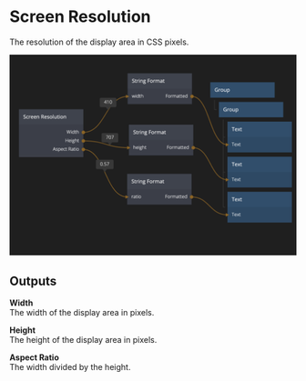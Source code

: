 # Screen Resolution

The resolution of the display area in CSS pixels.

![](screen-resolution.png)

<div class = "node-outputs">

## Outputs

**Width**  
The width of the display area in pixels.

**Height**  
The height of the display area in pixels.

**Aspect Ratio**  
The width divided by the height.

</div>
